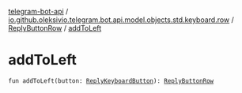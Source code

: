 [telegram-bot-api](../../index.md) / [io.github.oleksivio.telegram.bot.api.model.objects.std.keyboard.row](../index.md) / [ReplyButtonRow](index.md) / [addToLeft](./add-to-left.md)

# addToLeft

`fun addToLeft(button: `[`ReplyKeyboardButton`](../../io.github.oleksivio.telegram.bot.api.model.objects.std.keyboard.button/-reply-keyboard-button/index.md)`): `[`ReplyButtonRow`](index.md)
